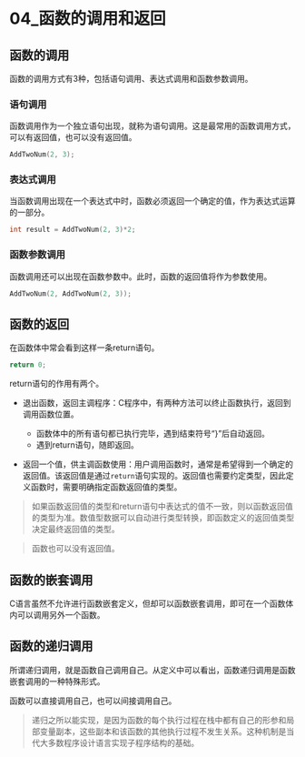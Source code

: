 # 04_函数的调用和返回

## 函数的调用

函数的调用方式有3种，包括语句调用、表达式调用和函数参数调用。

### 语句调用

函数调用作为一个独立语句出现，就称为语句调用。这是最常用的函数调用方式，可以有返回值，也可以没有返回值。

```c
AddTwoNum(2, 3);
```

### 表达式调用

当函数调用出现在一个表达式中时，函数必须返回一个确定的值，作为表达式运算的一部分。

```c
int result = AddTwoNum(2, 3)*2;
```

### 函数参数调用

函数调用还可以出现在函数参数中。此时，函数的返回值将作为参数使用。

```c
AddTwoNum(2, AddTwoNum(2, 3));
```

## 函数的返回

在函数体中常会看到这样一条return语句。

```c
return 0;
```

return语句的作用有两个。

- 退出函数，返回主调程序：C程序中，有两种方法可以终止函数执行，返回到调用函数位置。
  - 函数体中的所有语句都已执行完毕，遇到结束符号“}”后自动返回。
  - 遇到return语句，随即返回。

- 返回一个值，供主调函数使用：用户调用函数时，通常是希望得到一个确定的返回值。该返回值是通过`return`语句实现的。返回值也需要约定类型，因此定义函数时，需要明确指定函数返回值的类型。

> 如果函数返回值的类型和return语句中表达式的值不一致，则以函数返回值的类型为准。数值型数据可以自动进行类型转换，即函数定义的返回值类型决定最终返回值的类型。

> 函数也可以没有返回值。

## 函数的嵌套调用

C语言虽然不允许进行函数嵌套定义，但却可以函数嵌套调用，即可在一个函数体内可以调用另外一个函数。

## 函数的递归调用

所谓递归调用，就是函数自己调用自己。从定义中可以看出，函数递归调用是函数嵌套调用的一种特殊形式。

函数可以直接调用自己，也可以间接调用自己。

> 递归之所以能实现，是因为函数的每个执行过程在栈中都有自己的形参和局部变量副本，这些副本和该函数的其他执行过程不发生关系。这种机制是当代大多数程序设计语言实现子程序结构的基础。
